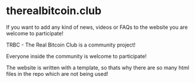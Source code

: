 # therealbitcoin.club

If you want to add any kind of news, videos or FAQs to the website you are welcome to participate!

TRBC - The Real Bitcoin Club is a community project!

Everyone inside the community is welcome to participate!

The website is written with a template, so thats why there are so many html files in the repo which are not being used!
